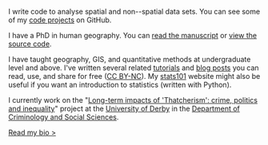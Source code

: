 I write code to analyse spatial and non--spatial data sets.
You can see some of my [code projects](https://github.com/philmikejones) on GitHub.

I have a PhD in human geography.
You can [read the manuscript](http://etheses.whiterose.ac.uk/id/eprint/19283)  or [view the source code](https://github.com/philmikejones/thesis).

I have taught geography, GIS, and quantitative methods at undergraduate level and above.
I've written several related [tutorials](tutorials/) and [blog posts](blog/) you can read, use, and share for free ([CC BY-NC](https://creativecommons.org/licenses/by-nc/4.0/)).
My [stats101](https://philmikejones.github.io/stats101/) website might also be useful if you want an introduction to statistics (written with Python).

I currently work on the "[Long-term impacts of 'Thatcherism': crime, politics and inequality](https://www.sheffield.ac.uk/law/research/projects/crimetrajectories)" project at the [University of Derby](https://www.derby.ac.uk/) in the [Department of Criminology and Social Sciences](https://www.derby.ac.uk/departments/criminology-social-sciences/).

[Read my bio >](bio/)
